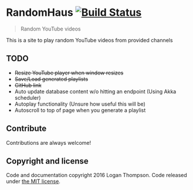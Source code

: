 # RandomHaus [![Build Status](https://travis-ci.org/Cobbleopolis/RandomHaus.svg?branch=master)](https://travis-ci.org/Cobbleopolis/RandomHaus)
> Random YouTube videos

This is a site to play random YouTube videos from provided channels

## TODO
- ~~Resize YouTube player when window resizes~~
- ~~Save/Load generated playlists~~
- ~~GitHub link~~
- Auto update database content w/o hitting an endpoint (Using Akka scheduler)
- Autoplay functionality (Unsure how useful this will be)
- Autoscroll to top of page when you generate a playlist


## Contribute

Contributions are always welcome!


## Copyright and license

Code and documentation copyright 2016 Logan Thompson. Code released under [the MIT license](https://github.com/Cobbleopolis/RandomHaus/blob/master/LICENSE).
